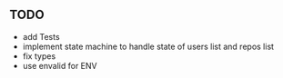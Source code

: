 ## TODO
 - add Tests
 - implement state machine to handle state of users list and repos list
 - fix types
 - use envalid for ENV